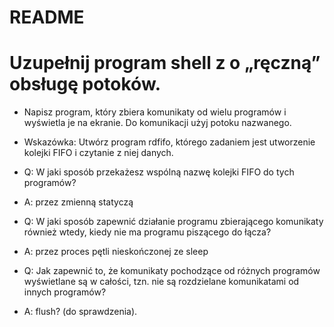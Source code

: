 # README #



# Uzupełnij program shell z o „ręczną” obsługę potoków.

 * Napisz program, który zbiera komunikaty od wielu programów i wyświetla je na ekranie. Do komunikacji użyj potoku nazwanego.

 * Wskazówka: Utwórz program rdfifo, którego zadaniem jest utworzenie kolejki FIFO i czytanie z niej danych.

 * Q: W jaki sposób przekażesz wspólną nazwę kolejki FIFO do tych programów?
 * A: przez zmienną statyczą

 * Q: W jaki sposób zapewnić działanie programu zbierającego komunikaty również wtedy, kiedy nie ma programu piszącego do łącza?
 * A: przez proces pętli nieskończonej ze sleep

 * Q: Jak zapewnić to, że komunikaty pochodzące od różnych programów wyświetlane są w całości, tzn. nie są rozdzielane  komunikatami od innych programów?
 * A: flush? (do sprawdzenia).
